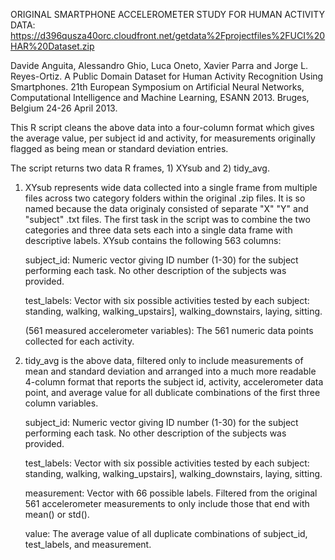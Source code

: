 ORIGINAL SMARTPHONE ACCELEROMETER STUDY FOR HUMAN ACTIVITY DATA:
https://d396qusza40orc.cloudfront.net/getdata%2Fprojectfiles%2FUCI%20HAR%20Dataset.zip  

Davide Anguita, Alessandro Ghio, Luca Oneto, Xavier Parra and Jorge L. Reyes-Ortiz. A Public Domain Dataset for Human Activity Recognition Using Smartphones. 21th European Symposium on Artificial Neural Networks, Computational Intelligence and Machine Learning, ESANN 2013. Bruges, Belgium 24-26 April 2013.

This R script cleans the above data into a four-column format which gives the average value, per subject id and activity, for measurements originally flagged as being mean or standard deviation entries. 

The script returns two data R frames, 1) XYsub and 2) tidy_avg. 

1) XYsub represents wide data collected into a single frame from multiple files across two category folders within the original .zip files. It is so named because the data originaly consisted of separate "X" "Y" and "subject" .txt files. The first task in the script was to combine the two categories and three data sets each into a single data frame with descriptive labels. XYsub contains the following 563 columns:

    subject_id:
    Numeric vector giving ID number (1-30) for the subject performing each task. No other description of the subjects was provided. 

    test_labels:
    Vector with six possible activities tested by each subject: standing, walking, walking_upstairs], walking_downstairs, laying, sitting.

    (561 measured accelerometer variables):
    The 561 numeric data points collected for each activity. 

2) tidy_avg is the above data, filtered only to include measurements of mean and standard deviation and arranged into a much more readable 4-column format that reports the subject id, activity, accelerometer data point, and average value for all dublicate combinations of the first three column variables.

    subject_id:
    Numeric vector giving ID number (1-30) for the subject performing each task. No other description of the subjects was provided. 

    test_labels:
    Vector with six possible activities tested by each subject: standing, walking, walking_upstairs], walking_downstairs, laying, sitting.
    
    measurement:
    Vector with 66 possible labels. Filtered from the original 561 accelerometer measurements to only include those that end with mean() or std(). 
    
    value: 
    The average value of all duplicate combinations of subject_id, test_labels, and measurement. 
